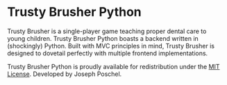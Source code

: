 # Trusty Brusher Python

Trusty Brusher is a single-player game teaching proper dental care to young children. Trusty Brusher Python boasts a backend written in (shockingly) Python. Built with MVC principles in mind, Trusty Brusher is designed to dovetail perfectly with multiple frontend implementations.

Trusty Brusher Python is proudly available for redistribution under the [MIT License](https://github.com/jposchel/trusty-brusher-python/blob/master/LICENSE). Developed by Joseph Poschel.
